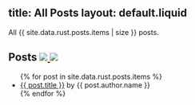 title: All Posts
layout: default.liquid
---

All {{ site.data.rust.posts.items | size }} posts.

<h2>
  Posts
  <a class="feedicon" href="/all/feed.rss" title="All Posts RSS Feed">
    <img src="/images/feed-icon.svg" />
  </a>
  <a class="feedicon" href="/all/feed.json" title="All Posts JSON Feed">
    <img src="/images/jsonfeed.png" />
  </a>
</h2>


<ul>
{% for post in site.data.rust.posts.items %}
  <li><a href="{{ post.url }}">{{ post.title }}</a> by {{ post.author.name }}</li>
{% endfor %}
</ul>
